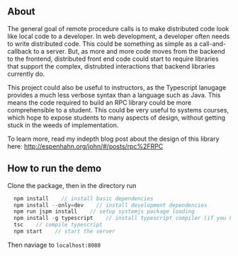 ## About

The general goal of remote procedure calls is to make distributed code look like local code to a developer. In web development, a developer often needs to write distributed code. This could be something as simple as a call-and-callback to a server. But, as more and more code moves from the backend to the frontend, distributed front end code could start to require libraries that support the complex, distrubted interactions that backend libraries currently do.

This project could also be useful to instructors, as the Typescript lanugage provides a much less verbose syntax than a language such as Java. This means the code required to build an RPC library could be more comprehensible to a student. This could be very useful to systems courses, which hope to expose students to many aspects of design, without getting stuck in the weeds of implementation.

To learn more, read my indepth blog post about the design of this library here:
http://espenhahn.org/john/#/posts/rpc%2FRPC

## How to run the demo

Clone the package, then in the directory run
```javascript
  npm install    // install basic dependencies
  npm install --only=dev    // install development dependencies
  npm run jspm install    // setup systemjs package loading
  npm install -g typescript    // install typescript compiler (if you haven't already)
  tsc    // compile typescript
  npm start    // start the server
```

Then naviage to `localhost:8080`
